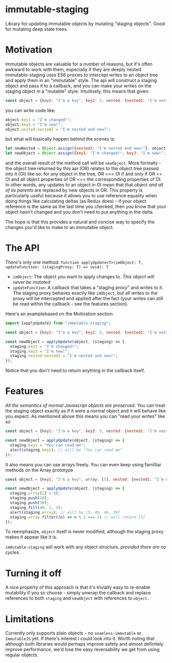 # immutable-staging
Library for updating immutable objects by mutating "staging objects". Good for mutating deep state trees.

# Motivation
Immutable objects are valuable for a number of reasons, but it's often awkward to work with them, especially if they 
are deeply nested. immutable-staging uses ES6 proxies to intercept writes to an object tree and apply them in an "immutable" style.
The api will construct a staging object and pass it to a callback, and you can make your writes on the staging 
object in a "mutable" style. Intuitively, this means that given:

```javascript
const object = {key1: "I'm a key", key2: 5, nested: {nested1: "I'm nested!"}};
```

you can write code like:

```javascript
object.key1 = "I'm changed!";
object.key3 = "I'm new!";
object.nested.nested2 = "I'm nested and new!";
```

but what will basically happen behind the scenes is:

```javascript
let newNested = Object.assign({nested2: "I'm nested and new!"}, object.nested);
let newObject = Object.assign({key1: "I'm changed!", key3: "I'm new!", nested: newNested}, object);
```
and the overall result of the method call will be `newObject`. More formally - the object tree returned by this api (OR)
relates to the object tree passed into it (OI) like so: for any object in the tree, OR === OI if and only if OR == OI 
and all object properties of OR === the corresponding properties of OI. In other words, any updates to an object in OI 
mean that that object _and all of its parents_ are replaced by new objects in OR. This property is particularly useful 
because it allows you to use reference equality when doing things like calculating deltas (as Redux does) - if your 
object reference is the same as the last time you checked, then you know that your object hasn't changed and you don't 
need to put anything in the delta.

The hope is that this provides a natural and concise way to specify the changes you'd like to make to an immutable object.

# The API
There's only one method:
```function applyUpdate<T>(imObject: T, updateFunction: (stagingProxy: T) => void): T```
* `imObject`: The object you want to apply changes to. *This object will never be mutated*
* `updateFunction`: A callback that takes a "staging proxy" and writes to it. The staging proxy behaves exactly like `imObject`,
but all writes to the proxy will be intercepted and applied after the fact (your writes can still be read within the 
callback - see the features section). 

Here's an examplebased on the Motivation section:
```javascript
import {applyUpdate} from "immutable-staging";

const object = {key1: "I'm a key", key2: 5, nested: {nested1: "I'm nested!"}};

const newObject = applyUpdate(object, (staging) => {
  staging.key1 = "I'm changed!";
  staging.key3 = "I'm new!";
  staging.nested.nested2 = "I'm nested and new!";
});
```

Notice that you don't need to return anything in the callback itself.

# Features
*All the semantics of normal Javascript objects are preserved*. You can treat the staging object exactly as if it were a 
normal object and it will behave like you expect. As mentioned above this means you can "read your writes" like so

```javascript
const object = {key1: "I'm a key", key2: 5, nested: {nested1: "I'm nested!"}};

const newObject = applyUpdate(object, (staging) => {
  staging.key1 = "You can read me";
  alert(staging.key1); // will be "You can read me"
});
```
It also means you can use arrays freely. You can even keep using familliar methods on the Array prototype

```javascript
const object = {key1: "I'm a key", array: [5], nested: {nested1: "I'm nested!"}};

const newObject = applyUpdate(object, (staging) => {
  staging.array[1] = 10;
  staging.push(20);
  staging.push(30);
  staging.fill(40, 1, 3);
  alert(staging.array); // will be [5, 40, 40, 30]
  staging.array.filter((n) => n % 2 === 1) // will return [5]
});
```

To reemphasize, `object` itself is never modified, although the staging proxy makes it appear like it is.

`immutable-staging` will work with any object structure, *provided there are no cycles*.

# Turning it off
A nice property of this approach is that it's trivially easy to re-enable mutability if you so choose - simply 
unwrap the callback and replace references to both `staging` and `newObject` with references to `object`.

# Limitations
Currently only supports plain objects - no `seamless-immutable` or `ImmutableJS` yet. If there's interest I could 
look into it. Worth noting that although both libraries would perhaps improve safety and almost definitely improve 
performance, we'd lose the easy reversability we get from using regular objects.
